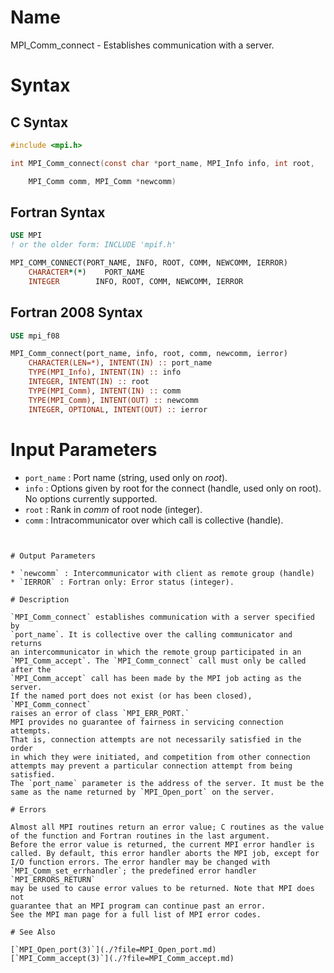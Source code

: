 # Name

MPI_Comm_connect  - Establishes communication with a server.

# Syntax

## C Syntax

```c
#include <mpi.h>

int MPI_Comm_connect(const char *port_name, MPI_Info info, int root,

    MPI_Comm comm, MPI_Comm *newcomm)
```

## Fortran Syntax

```fortran
USE MPI
! or the older form: INCLUDE 'mpif.h'

MPI_COMM_CONNECT(PORT_NAME, INFO, ROOT, COMM, NEWCOMM, IERROR)
    CHARACTER*(*)    PORT_NAME
    INTEGER        INFO, ROOT, COMM, NEWCOMM, IERROR
```

## Fortran 2008 Syntax

```fortran
USE mpi_f08

MPI_Comm_connect(port_name, info, root, comm, newcomm, ierror)
    CHARACTER(LEN=*), INTENT(IN) :: port_name
    TYPE(MPI_Info), INTENT(IN) :: info
    INTEGER, INTENT(IN) :: root
    TYPE(MPI_Comm), INTENT(IN) :: comm
    TYPE(MPI_Comm), INTENT(OUT) :: newcomm
    INTEGER, OPTIONAL, INTENT(OUT) :: ierror
```


# Input Parameters

* `port_name` : Port name (string, used only on *root*).
* `info` : Options given by root for the connect (handle, used only on root).
No options currently supported.
* `root` : Rank in *comm* of root node (integer).
* `comm` : Intracommunicator over which call is collective (handle).
```


# Output Parameters

* `newcomm` : Intercommunicator with client as remote group (handle)
* `IERROR` : Fortran only: Error status (integer).

# Description

`MPI_Comm_connect` establishes communication with a server specified by
`port_name`. It is collective over the calling communicator and returns
an intercommunicator in which the remote group participated in an
`MPI_Comm_accept`. The `MPI_Comm_connect` call must only be called after the
`MPI_Comm_accept` call has been made by the MPI job acting as the server.
If the named port does not exist (or has been closed), `MPI_Comm_connect`
raises an error of class `MPI_ERR_PORT.`
MPI provides no guarantee of fairness in servicing connection attempts.
That is, connection attempts are not necessarily satisfied in the order
in which they were initiated, and competition from other connection
attempts may prevent a particular connection attempt from being
satisfied.
The `port_name` parameter is the address of the server. It must be the
same as the name returned by `MPI_Open_port` on the server.

# Errors

Almost all MPI routines return an error value; C routines as the value
of the function and Fortran routines in the last argument.
Before the error value is returned, the current MPI error handler is
called. By default, this error handler aborts the MPI job, except for
I/O function errors. The error handler may be changed with
`MPI_Comm_set_errhandler`; the predefined error handler `MPI_ERRORS_RETURN`
may be used to cause error values to be returned. Note that MPI does not
guarantee that an MPI program can continue past an error.
See the MPI man page for a full list of MPI error codes.

# See Also

[`MPI_Open_port(3)`](./?file=MPI_Open_port.md)
[`MPI_Comm_accept(3)`](./?file=MPI_Comm_accept.md)

